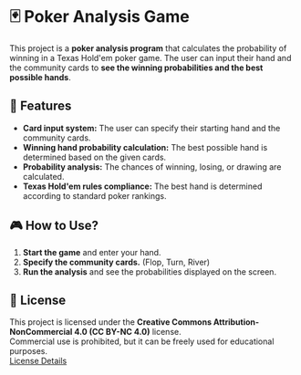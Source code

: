 # 🃏 Poker Analysis Game  

This project is a **poker analysis program** that calculates the probability of winning in a Texas Hold'em poker game. The user can input their hand and the community cards to **see the winning probabilities and the best possible hands**.  

## 📌 **Features**  

- **Card input system:** The user can specify their starting hand and the community cards.  
- **Winning hand probability calculation:** The best possible hand is determined based on the given cards.  
- **Probability analysis:** The chances of winning, losing, or drawing are calculated.  
- **Texas Hold'em rules compliance:** The best hand is determined according to standard poker rankings.  

## 🎮 **How to Use?**  

1. **Start the game** and enter your hand.  
2. **Specify the community cards.** (Flop, Turn, River)  
3. **Run the analysis** and see the probabilities displayed on the screen.  

## 📜 License  
This project is licensed under the **Creative Commons Attribution-NonCommercial 4.0 (CC BY-NC 4.0)** license.  
Commercial use is prohibited, but it can be freely used for educational purposes.  
[License Details](https://creativecommons.org/licenses/by-nc/4.0/)  

